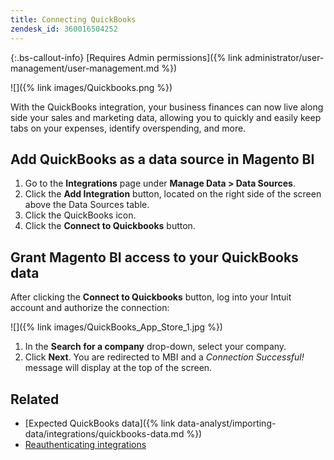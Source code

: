 ```yaml
---
title: Connecting QuickBooks
zendesk_id: 360016504252
---
```


{:.bs-callout-info}
[Requires Admin permissions]({% link administrator/user-management/user-management.md %})

![]({% link images/Quickbooks.png %})

With the QuickBooks integration, your business finances can now live along side your sales and marketing data, allowing you to quickly and easily keep tabs on your expenses, identify overspending, and more.

## Add QuickBooks as a data source in Magento BI

1. Go to the **Integrations** page under **Manage Data > Data Sources**.
1. Click the **Add Integration** button, located on the right side of the screen above the Data Sources table.
1. Click the QuickBooks icon.
1. Click the **Connect to Quickbooks** button.

## Grant Magento BI access to your QuickBooks data

After clicking the **Connect to Quickbooks** button, log into your Intuit account and authorize the connection:

![]({% link images/QuickBooks_App_Store_1.jpg %})

1. In the **Search for a company** drop-down, select your company.
1. Click **Next**. You are redirected to MBI and a *Connection Successful!* message will display at the top of the screen.

## Related

* [Expected QuickBooks data]({% link data-analyst/importing-data/integrations/quickbooks-data.md %})
* [Reauthenticating integrations](https://support.magento.com/hc/en-us/articles/360016733151)
